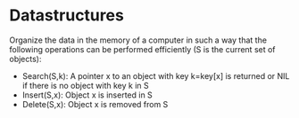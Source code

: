 # Datastructures

Organize the data in the memory of a computer in such a way that the following operations can be performed efficiently (S is the current set of objects):

- Search(S,k): A pointer x to an object with key k=key[x] is returned or NIL if there is no object with key k in S
- Insert(S,x): Object x is inserted in S
- Delete(S,x): Object x is removed from S
